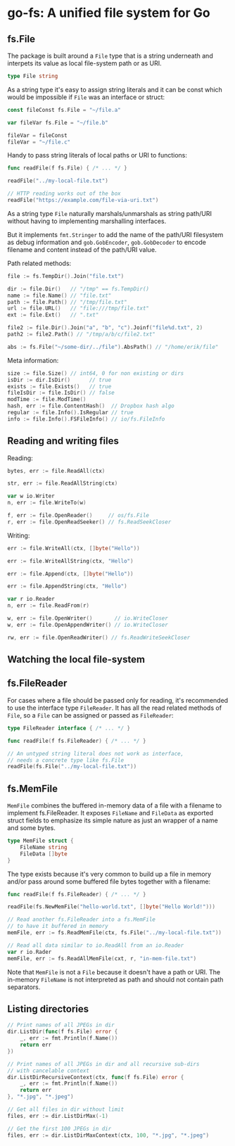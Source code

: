 go-fs: A unified file system for Go
===================================

fs.File
-------

The package is built around a `File` type that is a string underneath
and interpets its value as local file-system path or as URI.

```go
type File string
```

As a string type it's easy to assign string literals and it can be const
which would be impossible if `File` was an interface or struct:

```go
const fileConst fs.File = "~/file.a"

var fileVar fs.File = "~/file.b"

fileVar = fileConst
fileVar = "~/file.c"
```

Handy to pass string literals of local paths or URI to functions:

```go
func readFile(f fs.File) { /* ... */ }

readFile("../my-local-file.txt")

// HTTP reading works out of the box
readFile("https://example.com/file-via-uri.txt")
```

As a string type `File` naturally marshals/unmarshals as string path/URI
without having to implementing marshalling interfaces.

But it implements `fmt.Stringer` to add the name of the path/URI filesystem
as debug information and `gob.GobEncoder`, `gob.GobDecoder` to
encode filename and content instead of the path/URI value.

Path related methods:

```go
file := fs.TempDir().Join("file.txt")

dir := file.Dir()   // "/tmp" == fs.TempDir()
name := file.Name() // "file.txt"
path := file.Path() // "/tmp/file.txt"
url := file.URL()   // "file:///tmp/file.txt"
ext := file.Ext()   // ".txt"

file2 := file.Dir().Join("a", "b", "c").Joinf("file%d.txt", 2)
path2 := file2.Path() // "/tmp/a/b/c/file2.txt"

abs := fs.File("~/some-dir/../file").AbsPath() // "/home/erik/file"
```

Meta information:

```go
size := file.Size() // int64, 0 for non existing or dirs
isDir := dir.IsDir()      // true
exists := file.Exists()   // true
fileIsDir := file.IsDir() // false
modTime := file.ModTime()
hash, err := file.ContentHash()  // Dropbox hash algo
regular := file.Info().IsRegular // true
info := file.Info().FSFileInfo() // io/fs.FileInfo
```

Reading and writing files
-------------------------

Reading:

```go
bytes, err := file.ReadAll(ctx)

str, err := file.ReadAllString(ctx)

var w io.Writer
n, err := file.WriteTo(w)

f, err := file.OpenReader()     // os/fs.File 
r, err := file.OpenReadSeeker() // fs.ReadSeekCloser

```

Writing:

```go
err := file.WriteAll(ctx, []byte("Hello"))

err := file.WriteAllString(ctx, "Hello")

err := file.Append(ctx, []byte("Hello"))

err := file.AppendString(ctx, "Hello")

var r io.Reader
n, err := file.ReadFrom(r)

w, err := file.OpenWriter()       // io.WriteCloser
w, err := file.OpenAppendWriter() // io.WriteCloser

rw, err := file.OpenReadWriter() // fs.ReadWriteSeekCloser
```

Watching the local file-system
------------------------------


fs.FileReader
-------------

For cases where a file should be passed only for reading,
it's recommended to use the interface type `FileReader`.
It has all the read related methods of `File`, so a `File` can be assigned
or passed as `FileReader`:

```go
type FileReader interface { /* ... */ }
```

```go
func readFile(f fs.FileReader) { /* ... */ }

// An untyped string literal does not work as interface,
// needs a concrete type like fs.File
readFile(fs.File("../my-local-file.txt"))
```

fs.MemFile
----------

`MemFile` combines the buffered in-memory data of a file
with a filename to implement fs.FileReader.
It exposes `FileName` and `FileData` as exported struct fields to emphasize
its simple nature as just an wrapper of a name and some bytes.

```go
type MemFile struct {
	FileName string
	FileData []byte
}
```

The type exists because it's very common to build up a file in memory
and/or pass around some buffered file bytes together with a filename:

```go
func readFile(f fs.FileReader) { /* ... */ }

readFile(fs.NewMemFile("hello-world.txt", []byte("Hello World!")))

// Read another fs.FileReader into a fs.MemFile
// to have it buffered in memory
memFile, err := fs.ReadMemFile(ctx, fs.File("../my-local-file.txt"))

// Read all data similar to io.ReadAll from an io.Reader
var r io.Rader
memFile, err := fs.ReadAllMemFile(cxt, r, "in-mem-file.txt")
```

Note that `MemFile` is not a `File` because it doesn't have a path or URI.
The in-memory `FileName` is not interpreted as path and should not contain
path separators.

Listing directories
-------------------

```go
// Print names of all JPEGs in dir
dir.ListDir(func(f fs.File) error {
	_, err := fmt.Println(f.Name())
	return err
})

// Print names of all JPEGs in dir and all recursive sub-dirs
// with cancelable context
dir.ListDirRecursiveContext(ctx, func(f fs.File) error {
	_, err := fmt.Println(f.Name())
	return err
}, "*.jpg", "*.jpeg")

// Get all files in dir without limit
files, err := dir.ListDirMax(-1)

// Get the first 100 JPEGs in dir
files, err := dir.ListDirMaxContext(ctx, 100, "*.jpg", "*.jpeg")
```